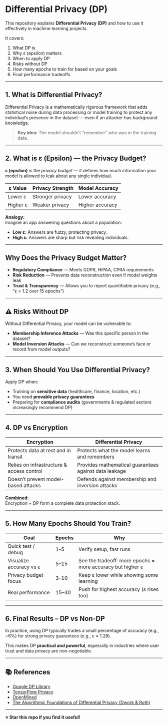 # Differential Privacy (DP)

This repository explains **Differential Privacy (DP)** and how to use it effectively in machine learning projects.  

It covers:  
1. What DP is  
2. Why ε (epsilon) matters  
3. When to apply DP  
4. Risks without DP  
5. How many epochs to train for based on your goals  
6. Final performance tradeoffs  

---

## 1. What is Differential Privacy?

Differential Privacy is a mathematically rigorous framework that adds statistical noise during data processing or model training to protect any individual’s presence in the dataset — even if an attacker has background knowledge.

> **Key idea:** The model shouldn’t “remember” who was in the training data.

---

## 2. What is ε (Epsilon) — the Privacy Budget?

**ε (epsilon)** is the *privacy budget* — it defines how much information your model is allowed to leak about any single individual.

| ε Value   | Privacy Strength | Model Accuracy |
|-----------|------------------|----------------|
| Lower ε   | Stronger privacy | Lower accuracy |
| Higher ε  | Weaker privacy   | Higher accuracy |

**Analogy:**  
Imagine an app answering questions about a population:  
- **Low ε:** Answers are fuzzy, protecting privacy.  
- **High ε:** Answers are sharp but risk revealing individuals.

---

##  Why Does the Privacy Budget Matter?

- **Regulatory Compliance** — Meets GDPR, HIPAA, CPRA requirements  
- **Risk Reduction** — Prevents data reconstruction even if model weights leak  
- **Trust & Transparency** — Allows you to report quantifiable privacy (e.g., “ε = 1.2 over 15 epochs”)

---

## ⚠ Risks Without DP

Without Differential Privacy, your model can be vulnerable to:  
- **Membership Inference Attacks** — Was this specific person in the dataset?  
- **Model Inversion Attacks** — Can we reconstruct someone’s face or record from model outputs?

---

## 3. When Should You Use Differential Privacy?

Apply DP when:
- Training on **sensitive data** (healthcare, finance, location, etc.)
- You need **provable privacy guarantees**
- Preparing for **compliance audits** (governments & regulated sectors increasingly recommend DP)

---

## 4. DP vs Encryption

| **Encryption**                         | **Differential Privacy**                                  |
|----------------------------------------|----------------------------------------------------------|
| Protects data at rest and in transit   | Protects what the model learns and remembers             |
| Relies on infrastructure & access control | Provides mathematical guarantees against data leakage    |
| Doesn’t prevent model-based attacks    | Defends against membership and inversion attacks         |

**Combined:**  
Encryption + DP form a complete data protection stack.

---

## 5. How Many Epochs Should You Train?

| **Goal**                | **Epochs** | **Why**                                            |
|-------------------------|------------|---------------------------------------------------|
| Quick test / debug      | 1–5        | Verify setup, fast runs                           |
| Visualize accuracy vs ε | 5–15       | See the tradeoff: more epochs = more accuracy but higher ε |
| Privacy budget focus    | 3–10       | Keep ε lower while showing some learning          |
| Real performance        | 15–30      | Push for highest accuracy (ε rises too)           |

---

## 6. Final Results – DP vs Non-DP

In practice, using DP typically trades a small percentage of accuracy (e.g., ~6%) for strong privacy guarantees (e.g., ε = 1.28).

This makes DP **practical and powerful**, especially in industries where user trust and data privacy are non-negotiable.

---

## 📚 References

- [Google DP Library](https://github.com/google/differential-privacy)  
- [TensorFlow Privacy](https://github.com/tensorflow/privacy)  
- [OpenMined](https://www.openmined.org/)  
- [The Algorithmic Foundations of Differential Privacy (Dwork & Roth)](https://www.cis.upenn.edu/~aaroth/Papers/privacybook.pdf)

---

**⭐ Star this repo if you find it useful!**
